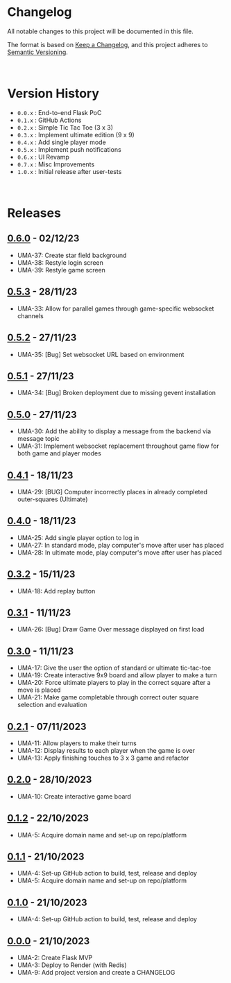 # Changelog

All notable changes to this project will be documented in this file.

The format is based on [Keep a Changelog](https://keepachangelog.com/en/1.1.0/),
and this project adheres to [Semantic Versioning](https://semver.org/spec/v2.0.0.html).

<br>

# Version History
- `0.0.x` : End-to-end Flask PoC
- `0.1.x` : GitHub Actions
- `0.2.x` : Simple Tic Tac Toe (3 x 3)
- `0.3.x` : Implement ultimate edition (9 x 9)
- `0.4.x` : Add single player mode
- `0.5.x` : Implement push notifications
- `0.6.x` : UI Revamp
- `0.7.x` : Misc Improvements
- `1.0.x` : Initial release after user-tests

<br>

# Releases
<!-- @LatestFirst -->

## [0.6.0] - 02/12/23
- UMA-37: Create star field background
- UMA-38: Restyle login screen
- UMA-39: Restyle game screen

## [0.5.3] - 28/11/23
- UMA-33: Allow for parallel games through game-specific websocket channels

## [0.5.2] - 27/11/23
- UMA-35: [Bug] Set websocket URL based on environment

## [0.5.1] - 27/11/23
- UMA-34: [Bug] Broken deployment due to missing gevent installation

## [0.5.0] - 27/11/23
- UMA-30: Add the ability to display a message from the backend via message topic
- UMA-31: Implement websocket replacement throughout game flow for both game and player modes

## [0.4.1] - 18/11/23
- UMA-29: [BUG] Computer incorrectly places in already completed outer-squares (Ultimate)

## [0.4.0] - 18/11/23
- UMA-25: Add single player option to log in
- UMA-27: In standard mode, play computer's move after user has placed
- UMA-28: In ultimate mode, play computer's move after user has placed

## [0.3.2] - 15/11/23
- UMA-18: Add replay button

## [0.3.1] - 11/11/23
- UMA-26: [Bug] Draw Game Over message displayed on first load

## [0.3.0] - 11/11/23
- UMA-17: Give the user the option of standard or ultimate tic-tac-toe
- UMA-19: Create interactive 9x9 board and allow player to make a turn
- UMA-20: Force ultimate players to play in the correct square after a move is placed
- UMA-21: Make game completable through correct outer square selection and evaluation

## [0.2.1] - 07/11/2023
- UMA-11: Allow players to make their turns
- UMA-12: Display results to each player when the game is over
- UMA-13: Apply finishing touches to 3 x 3 game and refactor

## [0.2.0] - 28/10/2023
- UMA-10: Create interactive game board

## [0.1.2] - 22/10/2023
- UMA-5: Acquire domain name and set-up on repo/platform

## [0.1.1] - 21/10/2023
- UMA-4: Set-up GitHub action to build, test, release and deploy
- UMA-5: Acquire domain name and set-up on repo/platform

## [0.1.0] - 21/10/2023
- UMA-4: Set-up GitHub action to build, test, release and deploy

## [0.0.0] - 21/10/2023
- UMA-2: Create Flask MVP
- UMA-3: Deploy to Render (with Redis)
- UMA-9: Add project version and create a CHANGELOG

<br>

[0.0.0]: https://github.com/jrsmth/ultima/releases/tag/0.0.0
[0.1.0]: https://github.com/jrsmth/ultima/compare/0.0.0...0.1.0
[0.1.1]: https://github.com/jrsmth/ultima/compare/0.1.0...0.1.1
[0.1.2]: https://github.com/jrsmth/ultima/compare/0.1.1...0.1.2
[0.2.0]: https://github.com/jrsmth/ultima/compare/0.1.2...0.2.0
[0.2.1]: https://github.com/jrsmth/ultima/compare/0.2.0...0.2.1
[0.3.0]: https://github.com/jrsmth/ultima/compare/0.2.1...0.3.0
[0.3.1]: https://github.com/jrsmth/ultima/compare/0.3.0...0.3.1
[0.3.2]: https://github.com/jrsmth/ultima/compare/0.3.1...0.3.2
[0.4.0]: https://github.com/jrsmth/ultima/compare/0.3.2...0.4.0
[0.4.1]: https://github.com/jrsmth/ultima/compare/0.4.0...0.4.1
[0.5.0]: https://github.com/jrsmth/ultima/compare/0.4.1...0.5.0
[0.5.1]: https://github.com/jrsmth/ultima/compare/0.5.0...0.5.1
[0.5.2]: https://github.com/jrsmth/ultima/compare/0.5.1...0.5.2
[0.5.3]: https://github.com/jrsmth/ultima/compare/0.5.2...0.5.3
[0.6.0]: https://github.com/jrsmth/ultima/compare/0.5.3...0.6.0